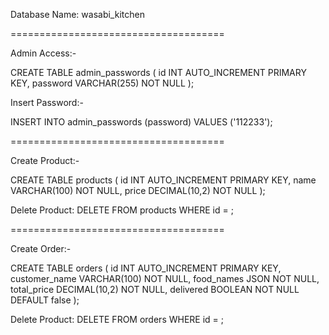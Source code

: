 Database Name: wasabi_kitchen

=====================================

Admin Access:-

CREATE TABLE admin_passwords (
  id INT AUTO_INCREMENT PRIMARY KEY,
  password VARCHAR(255) NOT NULL
);

Insert Password:-

INSERT INTO admin_passwords (password) VALUES ('112233');

=====================================

Create Product:-

CREATE TABLE products (
  id INT AUTO_INCREMENT PRIMARY KEY,
  name VARCHAR(100) NOT NULL,
  price DECIMAL(10,2) NOT NULL
);

Delete Product: DELETE FROM products WHERE id = ;

=====================================

Create Order:-

CREATE TABLE orders (
  id INT AUTO_INCREMENT PRIMARY KEY,
  customer_name VARCHAR(100) NOT NULL,
  food_names JSON NOT NULL,
  total_price DECIMAL(10,2) NOT NULL,
  delivered BOOLEAN NOT NULL DEFAULT false
);

Delete Product: DELETE FROM orders WHERE id = ;
